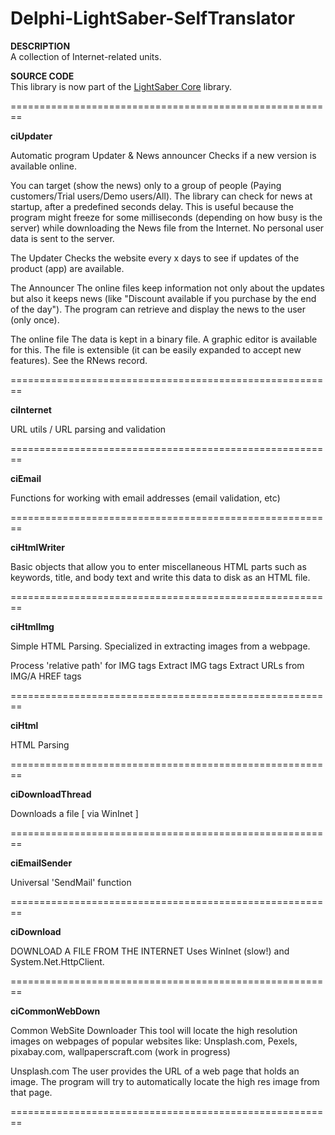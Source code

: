 # Delphi-LightSaber-SelfTranslator

**DESCRIPTION**  
A collection of Internet-related units.

**SOURCE CODE**  
This library is now part of the [LightSaber Core](https://github.com/GabrielOnDelphi/Delphi-LightSaber-CoreLib) library.

========================================================

**ciUpdater**

   Automatic program Updater & News announcer
   Checks if a new version is available online.

   You can target (show the news) only to a group of people (Paying customers/Trial users/Demo users/All).
   The library can check for news at startup, after a predefined seconds delay. This is useful because the program might freeze for some milliseconds (depending on how busy is the server) while downloading the News file from the Internet.
   No personal user data is sent to the server.
   
   The Updater
     Checks the website every x days to see if updates of the product (app) are available.

   The Announcer
     The online files keep information not only about the updates but also it keeps news (like "Discount available if you purchase by the end of the day").
     The program can retrieve and display the news to the user (only once).

   The online file
      The data is kept in a binary file. A graphic editor is available for this. The file is extensible (it can be easily expanded to accept new features).
      See the RNews record.
      
========================================================

**ciInternet**
      
   URL utils / URL parsing and validation
         
========================================================

**ciEmail**

   Functions for working with email addresses (email validation, etc)

========================================================

**ciHtmlWriter**

   Basic objects that allow you to enter miscellaneous HTML parts such as
   keywords, title, and body text and write this data to disk as an HTML file.
   
========================================================

**ciHtmlImg**

   Simple HTML Parsing. Specialized in extracting images from a webpage.

   Process 'relative path' for IMG tags
   Extract IMG tags
   Extract URLs from IMG/A HREF tags

========================================================

**ciHtml**

  HTML Parsing
  
========================================================

**ciDownloadThread**

  Downloads a file [ via WinInet ]
   
========================================================

**ciEmailSender**

   Universal 'SendMail' function
   
========================================================

**ciDownload**

   DOWNLOAD A FILE FROM THE INTERNET
   Uses WinInet (slow!) and System.Net.HttpClient.
   
========================================================

**ciCommonWebDown**

  Common WebSite Downloader
  This tool will locate the high resolution images on webpages of popular websites like: Unsplash.com, Pexels, pixabay.com, wallpaperscraft.com (work in progress)

  Unsplash.com
    The user provides the URL of a web page that holds an image.
    The program will try to automatically locate the high res image from that page.

========================================================
